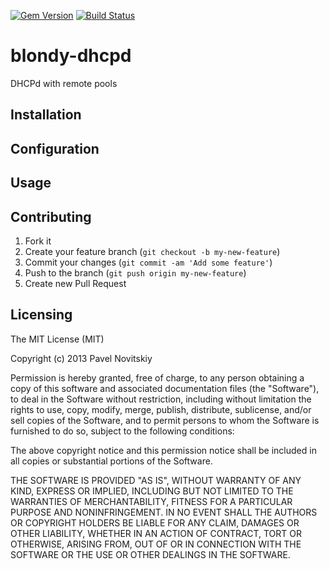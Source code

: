 [![Gem Version](https://badge.fury.io/rb/blondy-dhcpd.png)](http://badge.fury.io/rb/net-dhcp) [![Build Status](https://travis-ci.org/presto53/blondy-dhcpd.png)](https://travis-ci.org/presto53/blondy-dhcpd])

blondy-dhcpd
============
DHCPd with remote pools

Installation
---------------

Configuration
---------------

Usage
---------------

Contributing
---------------

1. Fork it
2. Create your feature branch (`git checkout -b my-new-feature`)
3. Commit your changes (`git commit -am 'Add some feature'`)
4. Push to the branch (`git push origin my-new-feature`)
5. Create new Pull Request

Licensing
---------------
The MIT License (MIT)

Copyright (c) 2013 Pavel Novitskiy

Permission is hereby granted, free of charge, to any person obtaining a copy
of this software and associated documentation files (the "Software"), to deal
in the Software without restriction, including without limitation the rights
to use, copy, modify, merge, publish, distribute, sublicense, and/or sell
copies of the Software, and to permit persons to whom the Software is
furnished to do so, subject to the following conditions:

The above copyright notice and this permission notice shall be included in all
copies or substantial portions of the Software.

THE SOFTWARE IS PROVIDED "AS IS", WITHOUT WARRANTY OF ANY KIND, EXPRESS OR
IMPLIED, INCLUDING BUT NOT LIMITED TO THE WARRANTIES OF MERCHANTABILITY,
FITNESS FOR A PARTICULAR PURPOSE AND NONINFRINGEMENT. IN NO EVENT SHALL THE
AUTHORS OR COPYRIGHT HOLDERS BE LIABLE FOR ANY CLAIM, DAMAGES OR OTHER
LIABILITY, WHETHER IN AN ACTION OF CONTRACT, TORT OR OTHERWISE, ARISING FROM,
OUT OF OR IN CONNECTION WITH THE SOFTWARE OR THE USE OR OTHER DEALINGS IN THE
SOFTWARE.
